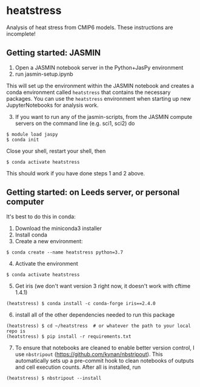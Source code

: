 # heatstress
Analysis of heat stress from CMIP6 models. These instructions are incomplete!

## Getting started: JASMIN

1. Open a JASMIN notebook server in the Python+JasPy environment
2. run jasmin-setup.ipynb

This will set up the environment within the JASMIN notebook and creates a conda environment called `heatstress` that contains the necessary packages. You can use the `heatstress` environment when starting up new JupyterNotebooks for analysis work.

3. If you want to run any of the jasmin-scripts, from the JASMIN compute servers on the command line (e.g. sci1, sci2) do

```
$ module load jaspy
$ conda init
```

Close your shell, restart your shell, then

```
$ conda activate heatstress
```

This should work if you have done steps 1 and 2 above.

## Getting started: on Leeds server, or personal computer

It's best to do this in conda:

1. Download the miniconda3 installer
2. Install conda
3. Create a new environment:

```
$ conda create --name heatstress python=3.7
```

4. Activate the environment

```
$ conda activate heatstress
```

5. Get iris (we don't want version 3 right now, it doesn't work with cftime 1.4.1)

```
(heatstress) $ conda install -c conda-forge iris==2.4.0
```

6. install all of the other dependencies needed to run this package

```
(heatstress) $ cd ~/heatstress  # or whatever the path to your local repo is
(heatstress) $ pip install -r requirements.txt
```

7. To ensure that notebooks are cleaned to enable better version control, I use `nbstripout` (https://github.com/kynan/nbstripout). This automatically sets up a pre-commit hook to clean notebooks of outputs and cell execution counts. After all is installed, run

```
(heatstress) $ nbstripout --install
```
